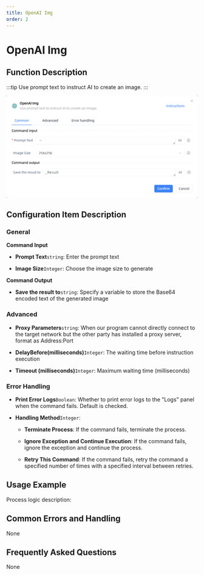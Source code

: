 ```yaml
---
title: OpenAI Img
order: 2
---
```


# OpenAI Img

## Function Description

:::tip 
Use prompt text to instruct AI to create an image.
:::

![OpenAI Img](../../../assets/OpenAI%20Img_command.png)

## Configuration Item Description

### General

**Command Input**

- **Prompt Text**`string`: Enter the prompt text

- **Image Size**`Integer`: Choose the image size to generate


**Command Output**

- **Save the result to**`string`: Specify a variable to store the Base64 encoded text of the generated image

### Advanced

- **Proxy Parameters**`string`: When our program cannot directly connect to the target network but the other party has installed a proxy server, format as Address:Port

- **DelayBefore(milliseconds)**`Integer`: The waiting time before instruction execution

- **Timeout (milliseconds)**`Integer`: Maximum waiting time (milliseconds)

### Error Handling

- **Print Error Logs**`Boolean`: Whether to print error logs to the "Logs" panel when the command fails. Default is checked. 

- **Handling Method**`Integer`:

    - **Terminate Process**: If the command fails, terminate the process.

    - **Ignore Exception and Continue Execution**: If the command fails, ignore the exception and continue the process.

    - **Retry This Command**: If the command fails, retry the command a specified number of times with a specified interval between retries.

## Usage Example

Process logic description:

## Common Errors and Handling

None

## Frequently Asked Questions

None

